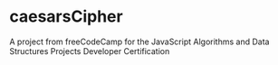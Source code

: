 # caesarsCipher
A project from freeCodeCamp for the JavaScript Algorithms and Data Structures Projects Developer Certification
